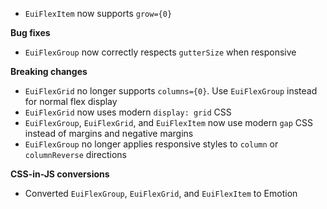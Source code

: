 - `EuiFlexItem` now supports `grow={0}`

**Bug fixes**

- `EuiFlexGroup` now correctly respects `gutterSize` when responsive

**Breaking changes**

- `EuiFlexGrid` no longer supports `columns={0}`. Use `EuiFlexGroup` instead for normal flex display
- `EuiFlexGrid` now uses modern `display: grid` CSS
- `EuiFlexGroup`, `EuiFlexGrid`, and `EuiFlexItem` now use modern `gap` CSS instead of margins and negative margins
- `EuiFlexGroup` no longer applies responsive styles to `column` or `columnReverse` directions

**CSS-in-JS conversions**

- Converted `EuiFlexGroup`, `EuiFlexGrid`, and `EuiFlexItem` to Emotion
